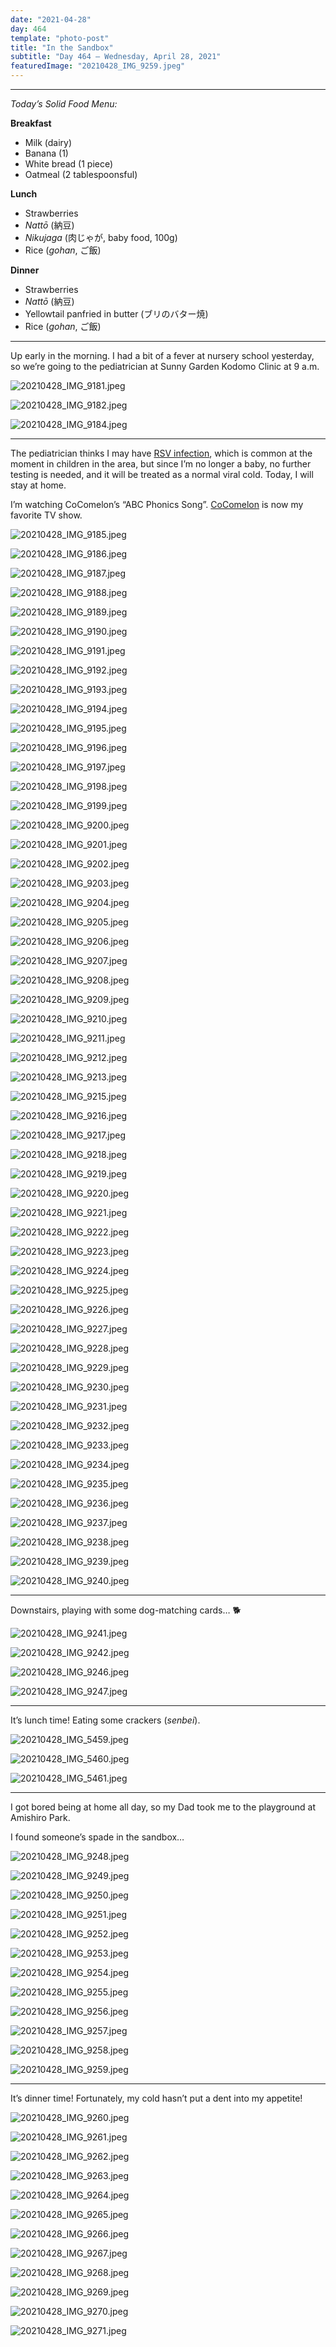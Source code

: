 ```yaml
---
date: "2021-04-28"
day: 464
template: "photo-post"
title: "In the Sandbox"
subtitle: "Day 464 – Wednesday, April 28, 2021"
featuredImage: "20210428_IMG_9259.jpeg"
---
```


<hr />

_Today’s Solid Food Menu:_

**Breakfast**

- Milk (dairy)
- Banana (1)
- White bread (1 piece)
- Oatmeal (2 tablespoonsful)

**Lunch**

- Strawberries
- *Nattō* (納豆)
- *Nikujaga* (肉じゃが, baby food, 100g)
- Rice (*gohan*, ご飯)

**Dinner**

- Strawberries
- *Nattō* (納豆)
- Yellowtail panfried in butter (ブリのバター焼)
- Rice (*gohan*, ご飯)

<hr />

Up early in the morning. I had a bit of a fever at nursery school yesterday, so we’re going to the pediatrician at Sunny Garden Kodomo Clinic at 9 a.m.

![20210428_IMG_9181.jpeg](20210428_IMG_9181.jpeg)

![20210428_IMG_9182.jpeg](20210428_IMG_9182.jpeg)

![20210428_IMG_9184.jpeg](20210428_IMG_9184.jpeg)

<hr />

The pediatrician thinks I may have <a href="https://www.cdc.gov/rsv/high-risk/infants-young-children.html">RSV infection</a>, which is common at the moment in children in the area, but since I’m no longer a baby, no further testing is needed, and it will be treated as a normal viral cold. Today, I will stay at home.

I’m watching CoComelon’s “ABC Phonics Song”. <a href="https://www.independent.co.uk/news/world/americas/cocomelon-youtube-jay-jeon-founder-animated-series-success-a9697566.html">CoComelon</a> is now my favorite TV show.

![20210428_IMG_9185.jpeg](20210428_IMG_9185.jpeg)

![20210428_IMG_9186.jpeg](20210428_IMG_9186.jpeg)

![20210428_IMG_9187.jpeg](20210428_IMG_9187.jpeg)

![20210428_IMG_9188.jpeg](20210428_IMG_9188.jpeg)

![20210428_IMG_9189.jpeg](20210428_IMG_9189.jpeg)

![20210428_IMG_9190.jpeg](20210428_IMG_9190.jpeg)

![20210428_IMG_9191.jpeg](20210428_IMG_9191.jpeg)

![20210428_IMG_9192.jpeg](20210428_IMG_9192.jpeg)

![20210428_IMG_9193.jpeg](20210428_IMG_9193.jpeg)

![20210428_IMG_9194.jpeg](20210428_IMG_9194.jpeg)

![20210428_IMG_9195.jpeg](20210428_IMG_9195.jpeg)

![20210428_IMG_9196.jpeg](20210428_IMG_9196.jpeg)

![20210428_IMG_9197.jpeg](20210428_IMG_9197.jpeg)

![20210428_IMG_9198.jpeg](20210428_IMG_9198.jpeg)

![20210428_IMG_9199.jpeg](20210428_IMG_9199.jpeg)

![20210428_IMG_9200.jpeg](20210428_IMG_9200.jpeg)

![20210428_IMG_9201.jpeg](20210428_IMG_9201.jpeg)

![20210428_IMG_9202.jpeg](20210428_IMG_9202.jpeg)

![20210428_IMG_9203.jpeg](20210428_IMG_9203.jpeg)

![20210428_IMG_9204.jpeg](20210428_IMG_9204.jpeg)

![20210428_IMG_9205.jpeg](20210428_IMG_9205.jpeg)

![20210428_IMG_9206.jpeg](20210428_IMG_9206.jpeg)

![20210428_IMG_9207.jpeg](20210428_IMG_9207.jpeg)

![20210428_IMG_9208.jpeg](20210428_IMG_9208.jpeg)

![20210428_IMG_9209.jpeg](20210428_IMG_9209.jpeg)

![20210428_IMG_9210.jpeg](20210428_IMG_9210.jpeg)

![20210428_IMG_9211.jpeg](20210428_IMG_9211.jpeg)

![20210428_IMG_9212.jpeg](20210428_IMG_9212.jpeg)

![20210428_IMG_9213.jpeg](20210428_IMG_9213.jpeg)

![20210428_IMG_9215.jpeg](20210428_IMG_9215.jpeg)

![20210428_IMG_9216.jpeg](20210428_IMG_9216.jpeg)

![20210428_IMG_9217.jpeg](20210428_IMG_9217.jpeg)

![20210428_IMG_9218.jpeg](20210428_IMG_9218.jpeg)

![20210428_IMG_9219.jpeg](20210428_IMG_9219.jpeg)

![20210428_IMG_9220.jpeg](20210428_IMG_9220.jpeg)

![20210428_IMG_9221.jpeg](20210428_IMG_9221.jpeg)

![20210428_IMG_9222.jpeg](20210428_IMG_9222.jpeg)

![20210428_IMG_9223.jpeg](20210428_IMG_9223.jpeg)

![20210428_IMG_9224.jpeg](20210428_IMG_9224.jpeg)

![20210428_IMG_9225.jpeg](20210428_IMG_9225.jpeg)

![20210428_IMG_9226.jpeg](20210428_IMG_9226.jpeg)

![20210428_IMG_9227.jpeg](20210428_IMG_9227.jpeg)

![20210428_IMG_9228.jpeg](20210428_IMG_9228.jpeg)

![20210428_IMG_9229.jpeg](20210428_IMG_9229.jpeg)

![20210428_IMG_9230.jpeg](20210428_IMG_9230.jpeg)

![20210428_IMG_9231.jpeg](20210428_IMG_9231.jpeg)

![20210428_IMG_9232.jpeg](20210428_IMG_9232.jpeg)

![20210428_IMG_9233.jpeg](20210428_IMG_9233.jpeg)

![20210428_IMG_9234.jpeg](20210428_IMG_9234.jpeg)

![20210428_IMG_9235.jpeg](20210428_IMG_9235.jpeg)

![20210428_IMG_9236.jpeg](20210428_IMG_9236.jpeg)

![20210428_IMG_9237.jpeg](20210428_IMG_9237.jpeg)

![20210428_IMG_9238.jpeg](20210428_IMG_9238.jpeg)

![20210428_IMG_9239.jpeg](20210428_IMG_9239.jpeg)

![20210428_IMG_9240.jpeg](20210428_IMG_9240.jpeg)

<hr />

Downstairs, playing with some dog-matching cards… 🐕

![20210428_IMG_9241.jpeg](20210428_IMG_9241.jpeg)

![20210428_IMG_9242.jpeg](20210428_IMG_9242.jpeg)

![20210428_IMG_9246.jpeg](20210428_IMG_9246.jpeg)

![20210428_IMG_9247.jpeg](20210428_IMG_9247.jpeg)

<hr />

It’s lunch time! Eating some crackers (*senbei*).

![20210428_IMG_5459.jpeg](20210428_IMG_5459.jpeg)

![20210428_IMG_5460.jpeg](20210428_IMG_5460.jpeg)

![20210428_IMG_5461.jpeg](20210428_IMG_5461.jpeg)

<hr />

I got bored being at home all day, so my Dad took me to the playground at Amishiro Park.

I found someone’s spade in the sandbox…

![20210428_IMG_9248.jpeg](20210428_IMG_9248.jpeg)

![20210428_IMG_9249.jpeg](20210428_IMG_9249.jpeg)

![20210428_IMG_9250.jpeg](20210428_IMG_9250.jpeg)

![20210428_IMG_9251.jpeg](20210428_IMG_9251.jpeg)

![20210428_IMG_9252.jpeg](20210428_IMG_9252.jpeg)

![20210428_IMG_9253.jpeg](20210428_IMG_9253.jpeg)

![20210428_IMG_9254.jpeg](20210428_IMG_9254.jpeg)

![20210428_IMG_9255.jpeg](20210428_IMG_9255.jpeg)

![20210428_IMG_9256.jpeg](20210428_IMG_9256.jpeg)

![20210428_IMG_9257.jpeg](20210428_IMG_9257.jpeg)

![20210428_IMG_9258.jpeg](20210428_IMG_9258.jpeg)

![20210428_IMG_9259.jpeg](20210428_IMG_9259.jpeg)

<hr />

It’s dinner time! Fortunately, my cold hasn’t put a dent into my appetite!

![20210428_IMG_9260.jpeg](20210428_IMG_9260.jpeg)

![20210428_IMG_9261.jpeg](20210428_IMG_9261.jpeg)

![20210428_IMG_9262.jpeg](20210428_IMG_9262.jpeg)

![20210428_IMG_9263.jpeg](20210428_IMG_9263.jpeg)

![20210428_IMG_9264.jpeg](20210428_IMG_9264.jpeg)

![20210428_IMG_9265.jpeg](20210428_IMG_9265.jpeg)

![20210428_IMG_9266.jpeg](20210428_IMG_9266.jpeg)

![20210428_IMG_9267.jpeg](20210428_IMG_9267.jpeg)

![20210428_IMG_9268.jpeg](20210428_IMG_9268.jpeg)

![20210428_IMG_9269.jpeg](20210428_IMG_9269.jpeg)

![20210428_IMG_9270.jpeg](20210428_IMG_9270.jpeg)

![20210428_IMG_9271.jpeg](20210428_IMG_9271.jpeg)
